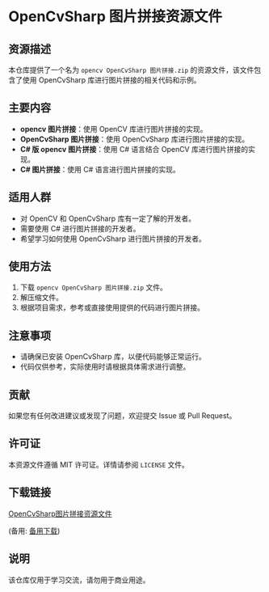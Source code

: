 # OpenCvSharp 图片拼接资源文件

## 资源描述

本仓库提供了一个名为 `opencv OpenCvSharp 图片拼接.zip` 的资源文件，该文件包含了使用 OpenCvSharp 库进行图片拼接的相关代码和示例。

## 主要内容

- **opencv 图片拼接**：使用 OpenCV 库进行图片拼接的实现。
- **OpenCvSharp 图片拼接**：使用 OpenCvSharp 库进行图片拼接的实现。
- **C# 版 opencv 图片拼接**：使用 C# 语言结合 OpenCV 库进行图片拼接的实现。
- **C# 图片拼接**：使用 C# 语言进行图片拼接的实现。

## 适用人群

- 对 OpenCV 和 OpenCvSharp 库有一定了解的开发者。
- 需要使用 C# 进行图片拼接的开发者。
- 希望学习如何使用 OpenCvSharp 进行图片拼接的开发者。

## 使用方法

1. 下载 `opencv OpenCvSharp 图片拼接.zip` 文件。
2. 解压缩文件。
3. 根据项目需求，参考或直接使用提供的代码进行图片拼接。

## 注意事项

- 请确保已安装 OpenCvSharp 库，以便代码能够正常运行。
- 代码仅供参考，实际使用时请根据具体需求进行调整。

## 贡献

如果您有任何改进建议或发现了问题，欢迎提交 Issue 或 Pull Request。

## 许可证

本资源文件遵循 MIT 许可证。详情请参阅 `LICENSE` 文件。

## 下载链接
[OpenCvSharp图片拼接资源文件](https://pan.quark.cn/s/8d36b07cac28) 

(备用: [备用下载](https://pan.baidu.com/s/1QnToZ5qmsP5_Mnw6cQoNJw?pwd=1234))

## 说明

该仓库仅用于学习交流，请勿用于商业用途。
